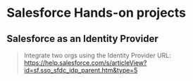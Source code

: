 # Salesforce Hands-on projects

## Salesforce as an Identity Provider

> Integrate two orgs using the Identity Provider
> URL: https://help.salesforce.com/s/articleView?id=sf.sso_sfdc_idp_parent.htm&type=5


